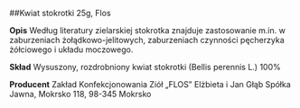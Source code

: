 ##Kwiat stokrotki 25g, Flos

**Opis** Według literatury zielarskiej stokrotka znajduje zastosowanie m.in. w zaburzeniach żołądkowo-jelitowych, zaburzeniach czynności pęcherzyka żółciowego i układu moczowego. 

**Skład** Wysuszony, rozdrobniony kwiat stokrotki (Bellis perennis L.) 100%

**Producent** Zakład Konfekcjonowania Ziół „FLOS” Elżbieta i Jan Głąb Spółka Jawna, Mokrsko 118, 98-345 Mokrsko